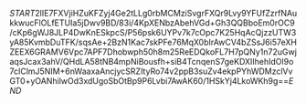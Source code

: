 $START$2lIE7FXVjiHZuKFZyj4Ge2tLLg0rbMCMziSvgrFXQr9Lvy9YFUfZzrfNAukkwucFlOLfETUIa5jDwv9BD/83i/4KpXENbzAbehVGd+Gh3QQBboEm0rOC9/cKp6gWJ8JLP4DwKnESkpcS/P56psk6UYPv7k7cOpc7K25HqAcQjzzUTW3yA85KvmbDuTFK/sqsAe+2BzN1Kac7skPFe76MqX0bIrAwCV4bZSsJ6i57eXHZEEX6GRAMV6Vpc7APF7Dhobwph50h8m25ReEDQkoFL7H7pQNy1n72uGwjaqsJcax3ahV/QHdLA58tNB4mpNiBousfh+siB4TcnqenS7geKDXIIhehIdOl9o7cIClmJ5NIM+6nWaaxaAncjycSRZItyRo74v2ppB3suZv4ekpPYhWDMzclVvGT0+yOANhilwOd3xdUgoSbOtBp9P6Lvbi7AwAK60/1HSkYj4LkoWKh9g==$END$